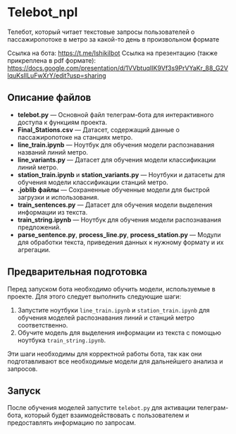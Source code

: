 # Telebot_npl
Телебот, который читает текстовые запросы пользователей о пассажиропотоке в метро за какой-то день в произвольном формате 

Ссылка на бота: https://t.me/IshikiIbot
Ссылка на презентацию (также прикреплена в pdf формате): https://docs.google.com/presentation/d/1VVbtuqIIK9Vf3s9PrVYaKr_88_G2VlquKsIlLuFwXrY/edit?usp=sharing

## Описание файлов

- **telebot.py** — Основной файл телеграм-бота для интерактивного доступа к функциям проекта.
- **Final_Stations.csv** — Датасет, содержащий данные о пассажиропотоке на станциях метро.
- **line_train.ipynb** — Ноутбук для обучения модели распознавания названий линий метро.
- **line_variants.py** — Датасет для обучения модели классификации линий метро.
- **station_train.ipynb** и **station_variants.py** — Ноутбуки и датасеты для обучения модели классификации станций метро.
- **.joblib файлы** — Сохраненные обученные модели для быстрой загрузки и использования.
- **train_sentences.py** — Датасет для обучения модели выделения информации из текста.
- **train_string.ipynb** — Ноутбук для обучения модели распознавания предложений.
- **parse_sentence.py**, **process_line.py**, **process_station.py** — Модули для обработки текста, приведения данных к нужному формату и их агрегации.

## Предварительная подготовка

Перед запуском бота необходимо обучить модели, используемые в проекте. Для этого следует выполнить следующие шаги:

1. Запустите ноутбуки `line_train.ipynb` и `station_train.ipynb` для обучения моделей распознавания линий и станций метро соответственно.
2. Обучите модель для выделения информации из текста с помощью ноутбука `train_string.ipynb`.

Эти шаги необходимы для корректной работы бота, так как они подготавливают все необходимые модели для дальнейшего анализа и запросов.

## Запуск

После обучения моделей запустите `telebot.py` для активации телеграм-бота, который будет взаимодействовать с пользователем и предоставлять информацию по запросам.
